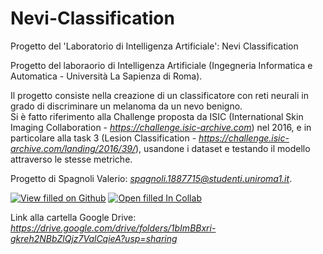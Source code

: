 # Nevi-Classification

Progetto del 'Laboratorio di Intelligenza Artificiale': Nevi Classification

Progetto del laboraorio di Intelligenza Artificiale (Ingegneria Informatica e Automatica - Università La Sapienza di Roma).  

Il progetto consiste nella creazione di un classificatore con reti neurali in grado di discriminare un melanoma da un nevo benigno.  
Si è fatto riferimento alla Challenge proposta da ISIC (International Skin Imaging Collaboration - *https://challenge.isic-archive.com*) nel 2016, e in particolare alla task 3 (Lesion Classification - *https://challenge.isic-archive.com/landing/2016/39/*), usandone i dataset e testando il modello attraverso le stesse metriche.

Progetto di Spagnoli Valerio: *spagnoli.1887715@studenti.uniroma1.it*.  
  
[![View filled on Github](https://img.shields.io/static/v1.svg?logo=github&label=Repo&message=View%20On%20Github&color=purple)](https://github.com/ValerioSpagnoli/Nevi-Classification/blob/main/Nevi_Classification.ipynb)
[![Open filled In Collab](https://colab.research.google.com/assets/colab-badge.svg)](https://colab.research.google.com/drive/1e4YtGOXGq-ZCI5Iun__t99Y4HTTMuQXa?authuser=1#scrollTo=uQbBFaezBVRa)  

Link alla cartella Google Drive: *https://drive.google.com/drive/folders/1bImBBxri-gkreh2NBbZlQjz7ValCqieA?usp=sharing*
